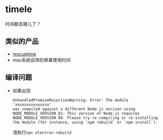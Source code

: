 # timele

时间都去哪儿了？

## 类似的产品

- [rescuetime](https://www.rescuetime.com/)
- mac系统自带的屏幕使用时间

## 编译问题

- 如果出现
  ```
  UnhandledPromiseRejectionWarning: Error: The module 'xxxxxxxxxxxxxxx'
  was compiled against a different Node.js version using
  NODE_MODULE_VERSION 83. This version of Node.js requires
  NODE_MODULE_VERSION 89. Please try re-compiling or re-installing
  the module (for instance, using `npm rebuild` or `npm install`).
  ```

  请执行`npx electron-rebuild`
